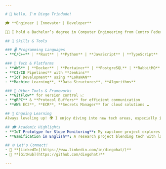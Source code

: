 ```yaml
---

# 👋 Hello, I'm Diego Trindade!

🎓 **Engineer | Innovator | Developer**

👨‍🎓 I hold a Bachelor’s degree in Computer Engineering from Centro Federal de Educação Tecnológica de Minas Gerais (2025), and a prior degree in Civil Engineering from Pontifícia Universidade Católica de Minas Gerais (2017). I'm passionate about technology, continuous learning, and creating impactful solutions in IoT, backend development, and automation.

## 🌟 Skills & Tools

### 🖥️ Programming Languages
- **C/C++** | **Rust** | **Python** | **JavaScript** | **TypeScript**

### 🚀 Tech & Platforms
- **AWS** | **Docker** | **Portainer** | **PostgreSQL** | **RabbitMQ**
- **CI/CD Pipelines** with **Jenkins**
- **IoT Development** using **LoRaWAN**  
- **Machine Learning**, **Data Structures**, **Algorithms**  

### 🔧 Other Tools & Frameworks
- **GitFlow** for version control 📈
- **gRPC** & **Protocol Buffers** for efficient communication  
- **AWS EC2**, **ECR**, **Secrets Manager** for cloud solutions ☁️  

## 🌱 Ongoing Learning
Always leveling up! 🌍 I enjoy diving into new tech areas, especially in **IoT**, **AI**, and **backend architecture**.

## 🎓 Academic Highlights
- **IoT Prototype for Slope Monitoring**: My capstone project explores LoRaWAN for data collection.
- **Gamification in English**: A research project blending tech with language learning 📘.

## 🌐 Let's Connect!
- 💼 **[LinkedIn](https://www.linkedin.com/in/diegohat/)**
- 📂 **[GitHub](https://github.com/diegohat)**

--- 
```

